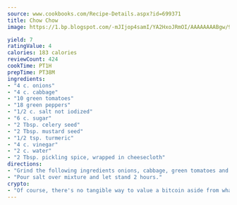 ```yaml
---
source: www.cookbooks.com/Recipe-Details.aspx?id=699371
title: Chow Chow
image: https://1.bp.blogspot.com/-mJIjop4samI/YA2HxoJRmOI/AAAAAAAABgw/9Q6cN5purxQQ0M3111-VxRXtHYk4x987wCLcBGAsYHQ/s320/19.png

yield: 7
ratingValue: 4
calories: 183 calories
reviewCount: 424
cookTime: PT1H
prepTime: PT38M
ingredients:
- "4 c. onions"
- "4 c. cabbage"
- "10 green tomatoes"
- "18 green peppers"
- "1/2 c. salt not iodized"
- "6 c. sugar"
- "2 Tbsp. celery seed"
- "2 Tbsp. mustard seed"
- "1/2 tsp. turmeric"
- "4 c. vinegar"
- "2 c. water"
- "2 Tbsp. pickling spice, wrapped in cheesecloth"
directions:
- "Grind the following ingredients onions, cabbage, green tomatoes and green peppers."
- "Pour salt over mixture and let stand 2 hours."
crypto:
- "Of course, there's no tangible way to value a bitcoin aside from what someone else believes it is worth."
---
```


